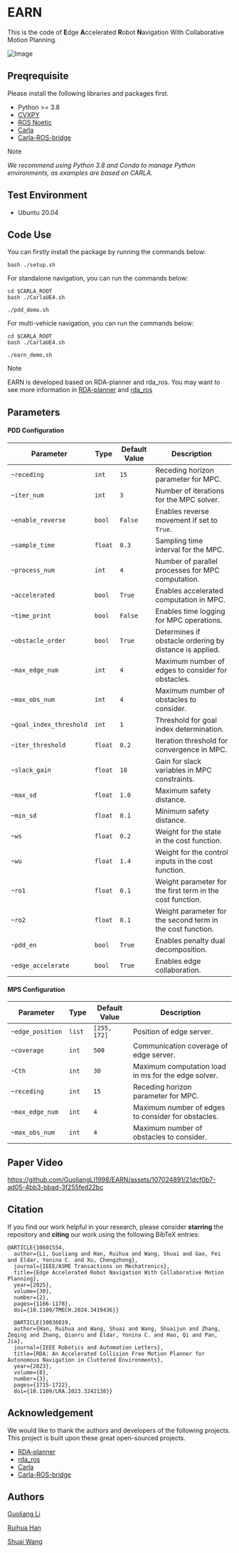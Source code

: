# EARN

This is the code of **E**dge **A**ccelerated **R**obot **N**avigation With Collaborative Motion Planning.

![Image](https://github.com/user-attachments/assets/2e347949-2c45-40ba-8180-0ae5f13b658e)

## Preqrequisite

Please install the following libraries and packages first.

- Python >= 3.8
- [CVXPY](https://www.cvxpy.org/)
- [ROS Noetic](https://wiki.ros.org/noetic)
- [Carla](https://carla.org/)
- [Carla-ROS-bridge](https://github.com/carla-simulator/ros-bridge)

> [!NOTE]
> *We recommend using Python 3.8 and Conda to manage Python environments, as examples are based on CARLA.*

## Test Environment 

- Ubuntu 20.04

## Code Use

You can firstly install the package by running the commands below:

```
bash ./setup.sh
```

For standalone navigation, you can run the commands below:
```
cd $CARLA_ROOT
bash ./CarlaUE4.sh
```
```
./pdd_demo.sh
```

For multi-vehicle navigation, you can run the commands below:
```
cd $CARLA_ROOT
bash ./CarlaUE4.sh
```
```
./earn_demo.sh
```


> [!NOTE]
EARN is developed based on RDA-planner and rda_ros. You may want to see more information in [RDA-planner](https://github.com/hanruihua/RDA-planner) and [rda_ros](https://github.com/hanruihua/rda_ros)


## Parameters

#### PDD Configuration

| Parameter               | Type    | Default Value | Description                                                |
| ----------------------- | ------- | ------------- | ---------------------------------------------------------- |
| `~receding`             | `int`   | `15`          | Receding horizon parameter for MPC.                        |
| `~iter_num`             | `int`   | `3`           | Number of iterations for the MPC solver.                   |
| `~enable_reverse`       | `bool`  | `False`       | Enables reverse movement if set to `True`.                 |
| `~sample_time`          | `float` | `0.3`         | Sampling time interval for the MPC.                        |
| `~process_num`          | `int`   | `4`           | Number of parallel processes for MPC computation.          |
| `~accelerated`          | `bool`  | `True`        | Enables accelerated computation in MPC.                    |
| `~time_print`           | `bool`  | `False`       | Enables time logging for MPC operations.                   |
| `~obstacle_order`       | `bool`  | `True`        | Determines if obstacle ordering by distance is applied.    |
| `~max_edge_num`         | `int`   | `4`           | Maximum number of edges to consider for obstacles.         |
| `~max_obs_num`          | `int`   | `4`           | Maximum number of obstacles to consider.                   |
| `~goal_index_threshold` | `int`   | `1`           | Threshold for goal index determination.                    |
| `~iter_threshold`       | `float` | `0.2`         | Iteration threshold for convergence in MPC.                |
| `~slack_gain`           | `float` | `10`           | Gain for slack variables in MPC constraints.               |
| `~max_sd`               | `float` | `1.0`         | Maximum safety distance.                                   |
| `~min_sd`               | `float` | `0.1`         | Minimum safety distance.                                   |
| `~ws`                   | `float` | `0.2`         | Weight for the state in the cost function.                 |
| `~wu`                   | `float` | `1.4`         | Weight for the control inputs in the cost function.        |
| `~ro1`                  | `float` | `0.1`         | Weight parameter for the first term in the cost function.  |
| `~ro2`                  | `float` | `0.1`         | Weight parameter for the second term in the cost function. |
| `~pdd_en`               | `bool` | `True`         | Enables penalty dual decomposition.  |
| `~edge_accelerate`      | `bool` | `True`         | Enables edge collaboration.  |


#### MPS Configuration

| Parameter               | Type    | Default Value | Description                                                |
| ----------------------- | ------- | ------------- | ---------------------------------------------------------- |
| `~edge_position`             | `list`   | `[255, 172]`          | Position of edge server.                        |
| `~coverage`             | `int`   | `500`          | Communication coverage of edge server.                        |
| `~Cth`             | `int`   | `30`           | Maximum computation load in ms for the edge solver.                   |
| `~receding`             | `int`   | `15`          | Receding horizon parameter for MPC.                        |
| `~max_edge_num`         | `int`   | `4`           | Maximum number of edges to consider for obstacles.         |
| `~max_obs_num`          | `int`   | `4`           | Maximum number of obstacles to consider.                   |



## Paper Video

https://github.com/GuoliangLI1998/EARN/assets/107024891/21dcf0b7-ad05-4bb3-bbad-3f255fed22bc

## Citation

If you find our work helpful in your research, please consider **starring** the repository and **citing** our work using the following BibTeX entries:

```
@ARTICLE{10601554,
  author={Li, Guoliang and Han, Ruihua and Wang, Shuai and Gao, Fei and Eldar, Yonina C. and Xu, Chengzhong},
  journal={IEEE/ASME Transactions on Mechatronics}, 
  title={Edge Accelerated Robot Navigation With Collaborative Motion Planning}, 
  year={2025},
  volume={30},
  number={2},
  pages={1166-1178},
  doi={10.1109/TMECH.2024.3419436}}
```

```
  @ARTICLE{10036019,
  author={Han, Ruihua and Wang, Shuai and Wang, Shuaijun and Zhang, Zeqing and Zhang, Qianru and Eldar, Yonina C. and Hao, Qi and Pan, Jia},
  journal={IEEE Robotics and Automation Letters}, 
  title={RDA: An Accelerated Collision Free Motion Planner for Autonomous Navigation in Cluttered Environments}, 
  year={2023},
  volume={8},
  number={3},
  pages={1715-1722},
  doi={10.1109/LRA.2023.3242138}}

```

## Acknowledgement

We would like to thank the authors and developers of the following projects. This project is built upon these great open-sourced projects.
- [RDA-planner](https://github.com/hanruihua/RDA-planner)
- [rda_ros](https://github.com/hanruihua/rda_ros)
- [Carla](https://carla.org/)
- [Carla-ROS-bridge](https://github.com/carla-simulator/ros-bridge)

## Authors

[Guoliang Li](https://github.com/GuoliangLI1998)

[Ruihua Han](https://github.com/hanruihua)

[Shuai Wang](https://github.com/bearswang)
